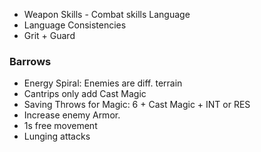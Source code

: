 - Weapon Skills - Combat skills Language
- Language Consistencies 
- Grit + Guard

### Barrows
- Energy Spiral: Enemies are diff. terrain
- Cantrips only add Cast Magic
- Saving Throws for Magic: 6 + Cast Magic + INT or RES
- Increase enemy Armor.
- 1s free movement
- Lunging attacks